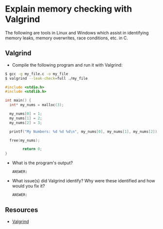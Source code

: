 # Explain memory checking with Valgrind

The following are tools in Linux and Windows which assist in identifying memory leaks, memory overwrites, race conditions, etc. in C.

## Valgrind

- Compile the following program and run it with Valgrind:

```bash
$ gcc -g my_file.c -o my_file
$ valgrind --leak-check=full ./my_file
```

```c
#include <stdio.h>
#include <stdlib.h>

int main() {
  int* my_nums = malloc(3);

  my_nums[0] = 1;
  my_nums[1] = 2;
  my_nums[2] = 3;

  printf("My Numbers: %d %d %d\n", my_nums[0], my_nums[1], my_nums[2]);

  free(my_nums);

        return 0;
}
```

- What is the program's output?

   ```text
   ANSWER:
   ```


- What issue(s) did Valgrind identify? Why were these identified and how would you fix it?

    ```text
    ANSWER:
    ```


## Resources
- [Valgrind](https://valgrind.org/info/about.html)

